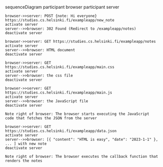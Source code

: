 sequenceDiagram
    participant browser
    participant server

    browser->>server: POST {note: Hi everyone} https://studies.cs.helsinki.fi/exampleapp/new_note
    activate server
    server-->>browser: 302 Found (Redirect to /exampleapp/notes)
    deactivate server

    browser->>server: GET https://studies.cs.helsinki.fi/exampleapp/notes
    activate server
    server-->>browser: HTML document
    deactivate server

    browser->>server: GET https://studies.cs.helsinki.fi/exampleapp/main.css
    activate server
    server-->>browser: the css file
    deactivate server

    browser->>server: GET https://studies.cs.helsinki.fi/exampleapp/main.js
    activate server
    server-->>browser: the JavaScript file
    deactivate server

    Note right of browser: The browser starts executing the JavaScript code that fetches the JSON from the server

    browser->>server: GET https://studies.cs.helsinki.fi/exampleapp/data.json
    activate server
    server-->>browser: [{ "content": "HTML is easy", "date": "2023-1-1" }, ... ] with new note
    deactivate server

    Note right of browser: The browser executes the callback function that renders the notes
